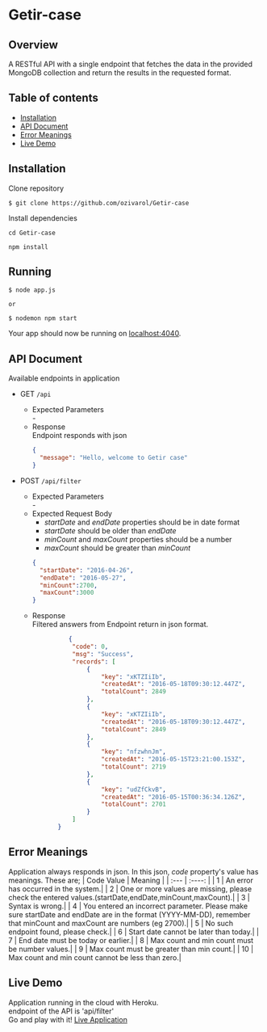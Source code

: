 # Getir-case

## Overview

A RESTful API with a single endpoint that fetches the data in the provided MongoDB collection and return the results in the requested format.


## Table of contents
* [Installation](#installation)
* [API Document](#api-document)
* [Error Meanings](#error-meanings)
* [Live Demo](#live-demo)


## Installation
Clone repository
```
$ git clone https://github.com/ozivarol/Getir-case
```
Install dependencies
```
cd Getir-case

npm install
```

## Running

```
$ node app.js

or

$ nodemon npm start
```
Your app should now be running on [localhost:4040](http://localhost:4040/).



## API Document
Available endpoints in application
- GET `/api`
  - Expected Parameters<br>
      \-
  - Response <br>
      Endpoint responds with json
      ```json
      {
        "message": "Hello, welcome to Getir case"
      }
      ```

- POST `/api/filter`
  - Expected Parameters<br>
      \-
  - Expected Request Body <br>
      - *startDate* and *endDate* properties should be in date format
      - *startDate* should be older than *endDate*
      - *minCount* and *maxCount* properties should be a number
      - *maxCount* should be greater than *minCount*
      ```json
     {
        "startDate": "2016-04-26", 
        "endDate": "2016-05-27", 
        "minCount":2700, 
        "maxCount":3000
     }
      ```
  - Response <br>
   Filtered answers from Endpoint return in json format.
    ```json
              {
               "code": 0,
               "msg": "Success",
               "records": [
                   {
                       "key": "xKTZIiIb",
                       "createdAt": "2016-05-18T09:30:12.447Z",
                       "totalCount": 2849
                   },
                   {
                       "key": "xKTZIiIb",
                       "createdAt": "2016-05-18T09:30:12.447Z",
                       "totalCount": 2849
                   },
                   {
                       "key": "nfzwhnJm",
                       "createdAt": "2016-05-15T23:21:00.153Z",
                       "totalCount": 2719
                   },
                   {
                       "key": "udZfCkvB",
                       "createdAt": "2016-05-15T00:36:34.126Z",
                       "totalCount": 2701
                   }
               ]
           }
    ```
    
## Error Meanings
Application always responds in json. In this json, *code* property's value has meanings. These are;
| Code Value  | Meaning    |
| :---        |    :----:  |
| 1           |  An error has occurred in the system.|
| 2           | One or more values are missing, please check the entered values.(startDate,endDate,minCount,maxCount).|
| 3           |  Syntax is wrong.|
| 4           |  You entered an incorrect parameter. Please make sure startDate and endDate are in the format (YYYY-MM-DD), remember that minCount and maxCount are numbers (eg 2700).|
| 5           |  No such endpoint found, please check.|
| 6           |  Start date cannot be later than today.|
| 7           |  End date must be today or earlier.|
| 8           |  Max count and min count must be number values.|
| 9           |  Max count must be greater than min count.|
| 10          | Max count and min count cannot be less than zero.|

## Live Demo
Application running in the cloud with Heroku. <br>
endpoint of the API is 'api/filter' <br>
Go and play with it!
[Live Application](https://getir-case-oguzhan-varol.herokuapp.com)
